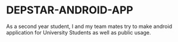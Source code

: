 # DEPSTAR-ANDROID-APP
As a second year student, I and my team mates try to make android application for University Students as well as public usage. 
